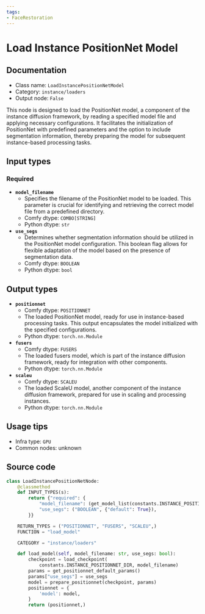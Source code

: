 ```yaml
---
tags:
- FaceRestoration
---
```


# Load Instance PositionNet Model
## Documentation
- Class name: `LoadInstancePositionNetModel`
- Category: `instance/loaders`
- Output node: `False`

This node is designed to load the PositionNet model, a component of the instance diffusion framework, by reading a specified model file and applying necessary configurations. It facilitates the initialization of PositionNet with predefined parameters and the option to include segmentation information, thereby preparing the model for subsequent instance-based processing tasks.
## Input types
### Required
- **`model_filename`**
    - Specifies the filename of the PositionNet model to be loaded. This parameter is crucial for identifying and retrieving the correct model file from a predefined directory.
    - Comfy dtype: `COMBO[STRING]`
    - Python dtype: `str`
- **`use_segs`**
    - Determines whether segmentation information should be utilized in the PositionNet model configuration. This boolean flag allows for flexible adaptation of the model based on the presence of segmentation data.
    - Comfy dtype: `BOOLEAN`
    - Python dtype: `bool`
## Output types
- **`positionnet`**
    - Comfy dtype: `POSITIONNET`
    - The loaded PositionNet model, ready for use in instance-based processing tasks. This output encapsulates the model initialized with the specified configurations.
    - Python dtype: `torch.nn.Module`
- **`fusers`**
    - Comfy dtype: `FUSERS`
    - The loaded fusers model, which is part of the instance diffusion framework, ready for integration with other components.
    - Python dtype: `torch.nn.Module`
- **`scaleu`**
    - Comfy dtype: `SCALEU`
    - The loaded ScaleU model, another component of the instance diffusion framework, prepared for use in scaling and processing instances.
    - Python dtype: `torch.nn.Module`
## Usage tips
- Infra type: `GPU`
- Common nodes: unknown


## Source code
```python
class LoadInstancePositionNetNode:
    @classmethod
    def INPUT_TYPES(s):
        return {"required": {
            "model_filename": (get_model_list(constants.INSTANCE_POSITIONNET_DIR),),
            "use_segs": ("BOOLEAN", {"default": True}),
        }}

    RETURN_TYPES = ("POSITIONNET", "FUSERS", "SCALEU",)
    FUNCTION = "load_model"

    CATEGORY = "instance/loaders"

    def load_model(self, model_filename: str, use_segs: bool):
        checkpoint = load_checkpoint(
            constants.INSTANCE_POSITIONNET_DIR, model_filename)
        params = get_positionnet_default_params()
        params["use_segs"] = use_segs
        model = prepare_positionnet(checkpoint, params)
        positionnet = {
            'model': model,
        }
        return (positionnet,)

```
